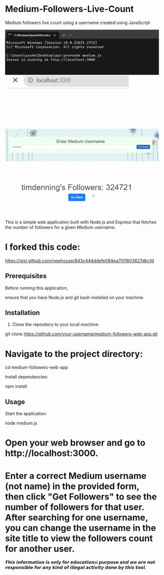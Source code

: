 # Medium-Followers-Live-Count

Medium followers live count using a username created using JavaScript

![Alt text](images/1.png)
![Alt text](images/2.png)
![Alt text](images/3.png)
![Alt text](images/4.png)

This is a simple web application built with Node.js and Express that fetches the number of followers for a given Medium username.

# I forked this code: 

https://gist.github.com/newhouse/843c444ddefe084ea7f01603627dbcfd

## Prerequisites

Before running this application, 

ensure that you have Node.js and git bash installed on your machine.

## Installation

1. Clone the repository to your local machine:

git clone https://github.com/your-username/medium-followers-web-app.git

 # Navigate to the project directory:

 cd medium-followers-web-app

Install dependencies:

npm install

## Usage

Start the application:

node medium.js

# Open your web browser and go to http://localhost:3000.

# Enter a correct Medium username (not name) in the provided form, then click "Get Followers" to see the number of followers for that user. After searching for one username, you can change the username in the site title to view the followers count for another user.

𝙏𝙝𝙞𝙨 𝙞𝙣𝙛𝙤𝙧𝙢𝙖𝙩𝙞𝙤𝙣 𝙞𝙨 𝙤𝙣𝙡𝙮 𝙛𝙤𝙧 𝙚𝙙𝙪𝙘𝙖𝙩𝙞𝙤𝙣al 𝙥𝙪𝙧𝙥𝙤𝙨𝙚 𝙖𝙣𝙙 𝙬𝙚 𝙖𝙧𝙚 𝙣𝙤𝙩 𝙧𝙚𝙨𝙥𝙤𝙣𝙨𝙞𝙗𝙡𝙚 𝙛𝙤𝙧 𝙖𝙣𝙮 𝙠𝙞𝙣𝙙 𝙤𝙛 𝙞𝙡𝙡𝙚𝙜𝙖𝙡 𝙖𝙘𝙩𝙞𝙫𝙞𝙩𝙮 𝙙𝙤𝙣𝙚 𝙗𝙮 𝙩𝙝𝙞𝙨 𝙩𝙤𝙤𝙡.

